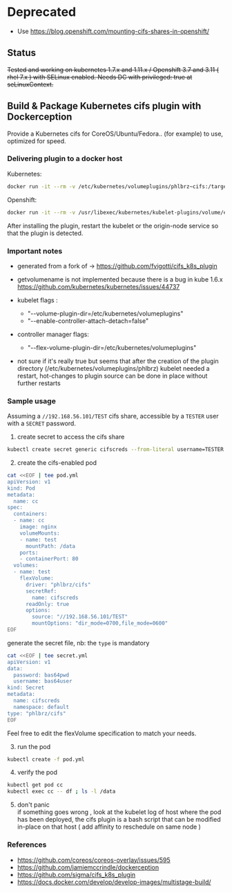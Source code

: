 # Deprecated

* Use https://blog.openshift.com/mounting-cifs-shares-in-openshift/ 

## Status

~~Tested and working on kubernetes 1.7.x and 1.11.x / Openshift 3.7 and 3.11 ( rhel 7.x ) with SELinux enabled. Needs DC with privileged: true at seLinuxContext.~~

## Build & Package Kubernetes cifs plugin with Dockerception

Provide a Kubernetes cifs for CoreOS/Ubuntu/Fedora.. (for example) to use, optimized for speed.

### Delivering plugin to a docker host

Kubernetes:

```bash
docker run -it --rm -v /etc/kubernetes/volumeplugins/phlbrz~cifs:/target phlbrz/cifs_k8s_plugin /target
```

Openshift:

```bash
docker run -it --rm -v /usr/libexec/kubernetes/kubelet-plugins/volume/exec/phlbrz~cifs:/target phlbrz/cifs_k8s_plugin /target
```

After installing the plugin, restart the kubelet or the origin-node service so that the plugin is detected.

### Important notes

- generated from a fork of -> https://github.com/fvigotti/cifs_k8s_plugin
- getvolumename is not implemented because there is a bug in kube 1.6.x https://github.com/kubernetes/kubernetes/issues/44737
- kubelet flags : 
  - "--volume-plugin-dir=/etc/kubernetes/volumeplugins"
  - "--enable-controller-attach-detach=false"
- controller manager flags:
  - "--flex-volume-plugin-dir=/etc/kubernetes/volumeplugins"

- not sure if it's really true but seems that after the creation of the plugin directory (/etc/kubernetes/volumeplugins/phlbrz)
  kubelet needed a restart, hot-changes to plugin source can be done in place without further restarts

### Sample usage

Assuming a `//192.168.56.101/TEST` cifs share, accessible by a `TESTER` user with a `SECRET` password.

1. create secret to access the cifs share

```sh
kubectl create secret generic cifscreds --from-literal username=TESTER --from-literal password=SECRET
```

2. create the cifs-enabled pod

```sh
cat <<EOF | tee pod.yml
apiVersion: v1
kind: Pod
metadata:
  name: cc
spec:
  containers:
  - name: cc
    image: nginx
    volumeMounts:
    - name: test
      mountPath: /data
    ports:
    - containerPort: 80
  volumes:
  - name: test
    flexVolume:
      driver: "phlbrz/cifs"
      secretRef:
        name: cifscreds
      readOnly: true
      options:
        source: "//192.168.56.101/TEST"
        mountOptions: "dir_mode=0700,file_mode=0600"
EOF
```

generate the secret file, nb: the `type` is mandatory

```sh
cat <<EOF | tee secret.yml
apiVersion: v1
data:
  password: bas64pwd
  username: bas64user
kind: Secret
metadata:
  name: cifscreds
  namespace: default
type: "phlbrz/cifs"
EOF
```

Feel free to edit the flexVolume specification to match your needs.

3. run the pod

```sh
kubectl create -f pod.yml
```

4. verify the pod

```sh
kubectl get pod cc
kubectl exec cc -- df ; ls -l /data
```

5. don't panic  
if something goes wrong , look at the kubelet log of host where the pod has been deployed, the cifs plugin is a bash script that can be modified in-place on that host ( add affinity to reschedule on same node )

### References

- https://github.com/coreos/coreos-overlay/issues/595
- https://github.com/jamiemccrindle/dockerception
- https://github.com/sigma/cifs_k8s_plugin
- https://docs.docker.com/develop/develop-images/multistage-build/
